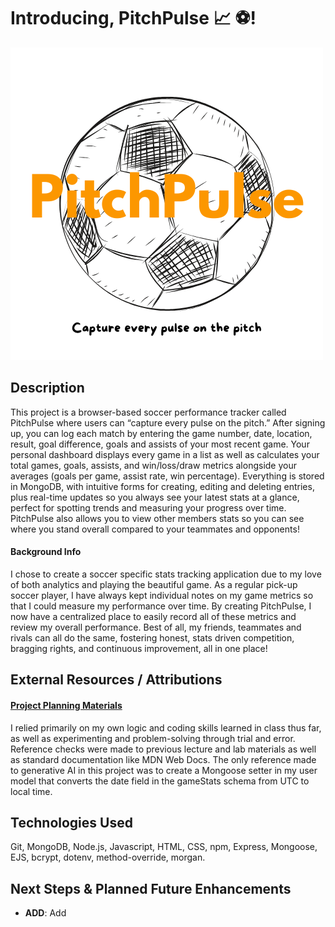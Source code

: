# Introducing, PitchPulse 📈 ⚽️!

![PitchPulse Logo](public/images/pitch-pulse-logo.png)

## Description

This project is a browser-based soccer performance tracker called PitchPulse where users can “capture every pulse on the pitch.” After signing up, you can log each match by entering the game number, date, location, result, goal difference, goals and assists of your most recent game. Your personal dashboard displays every game in a list as well as calculates your total games, goals, assists, and win/loss/draw metrics alongside your averages (goals per game, assist rate, win percentage). Everything is stored in MongoDB, with intuitive forms for creating, editing and deleting entries, plus real-time updates so you always see your latest stats at a glance, perfect for spotting trends and measuring your progress over time. PitchPulse also allows you to view other members stats so you can see where you stand overall compared to your teammates and opponents!

#### Background Info

I chose to create a soccer specific stats tracking application due to my love of both analytics and playing the beautiful game. As a regular pick-up soccer player, I have always kept individual notes on my game metrics so that I could measure my performance over time. By creating PitchPulse, I now have a centralized place to easily record all of these metrics and review my overall performance. Best of all, my friends, teammates and rivals can all do the same, fostering honest, stats driven competition, bragging rights, and continuous improvement, all in one place!

## External Resources / Attributions

#### [Project Planning Materials](https://trello.com/invite/b/68bdb8b69b4c8cb5897ac4ed/ATTI9ef859074a6fd4507065298b414584f23A8A835E/joel-izzedin-p2-planning-soccer-stats-tracker)

I relied primarily on my own logic and coding skills learned in class thus far, as well as experimenting and problem-solving through trial and error. Reference checks were made to previous lecture and lab materials as well as standard documentation like MDN Web Docs. The only reference made to generative AI in this project was to create a Mongoose setter in my user model that converts the date field in the gameStats schema from UTC to local time.

## Technologies Used

Git, MongoDB, Node.js, Javascript, HTML, CSS, npm, Express, Mongoose, EJS, bcrypt, dotenv, method-override, morgan. 

## Next Steps & Planned Future Enhancements

- **ADD**: Add 
